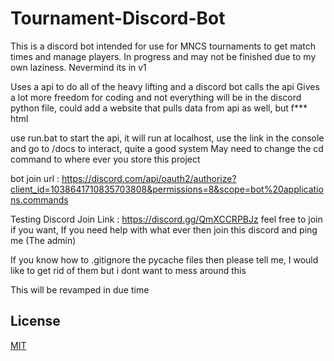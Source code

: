 # Tournament-Discord-Bot
This is a discord bot intended for use for MNCS tournaments to get match times and manage players. In progress and may not be finished due to my own laziness. Nevermind its in v1


Uses a api to do all of the heavy lifting and a discord bot calls the api
Gives a lot more freedom for coding and not everything will be in the discord python file, could add a website that pulls data from api as well, but f*** html


use run.bat to start the api, it will run at localhost, use the link in the console and go to /docs to interact, quite a good system
   May need to change the cd command to where ever you store this project


bot join url : https://discord.com/api/oauth2/authorize?client_id=1038641710835703808&permissions=8&scope=bot%20applications.commands

Testing Discord Join Link : https://discord.gg/QmXCCRPBJz
  feel free to join if you want, 
  If you need help with what ever then join this discord and ping me (The admin)

If you know how to .gitignore the pycache files then please tell me, I would like to get rid of them but i dont want to mess around this

This will be revamped in due time






## License
[MIT](https://choosealicense.com/licenses/mit/)
